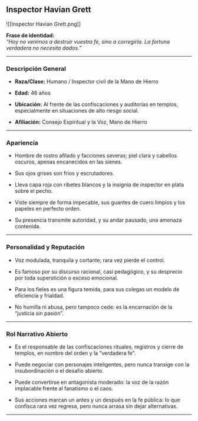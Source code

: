 ## **Inspector Havian Grett**

![[Inspector Havian Grett.png]]

**Frase de identidad:**  
_“Hoy no venimos a destruir vuestra fe, sino a corregirla. La fortuna verdadera no necesita dados.”_

---

### Descripción General

- **Raza/Clase:** Humano / Inspector civil de la Mano de Hierro
    
- **Edad:** 46 años
    
- **Ubicación:** Al frente de las confiscaciones y auditorías en templos, especialmente en situaciones de alto riesgo social.
    
- **Afiliación:** Consejo Espiritual y la Voz, Mano de Hierro
    

---

### Apariencia

- Hombre de rostro afilado y facciones severas; piel clara y cabellos oscuros, apenas encanecidos en las sienes.
    
- Sus ojos grises son fríos y escrutadores.
    
- Lleva capa roja con ribetes blancos y la insignia de inspector en plata sobre el pecho.
    
- Viste siempre de forma impecable, sus guantes de cuero limpios y los papeles en perfecto orden.
    
- Su presencia transmite autoridad, y su andar pausado, una amenaza contenida.
    

---

### Personalidad y Reputación

- Voz modulada, tranquila y cortante; rara vez pierde el control.
    
- Es famoso por su discurso racional, casi pedagógico, y su desprecio por toda superstición o exceso emocional.
    
- Para los fieles es una figura temida, para sus colegas un modelo de eficiencia y frialdad.
    
- No humilla ni abusa, pero tampoco cede: es la encarnación de la “justicia sin pasión”.
    

---

### Rol Narrativo Abierto

- Es el responsable de las confiscaciones rituales, registros y cierre de templos, en nombre del orden y la “verdadera fe”.
    
- Puede negociar con personajes inteligentes, pero nunca transige con la insubordinación o el desafío abierto.
    
- Puede convertirse en antagonista moderado: la voz de la razón implacable frente al fanatismo o el caos.
    
- Sus acciones marcan un antes y un después en la fe pública: lo que confisca rara vez regresa, pero nunca arrasa sin dejar alternativas.
    

---
